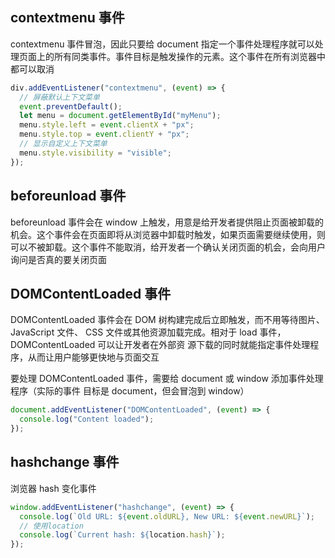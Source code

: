 ## contextmenu 事件

contextmenu 事件冒泡，因此只要给 document 指定一个事件处理程序就可以处理页面上的所有同类事件。事件目标是触发操作的元素。这个事件在所有浏览器中都可以取消

```js
div.addEventListener("contextmenu", (event) => {
  // 屏蔽默认上下文菜单
  event.preventDefault();
  let menu = document.getElementById("myMenu");
  menu.style.left = event.clientX + "px";
  menu.style.top = event.clientY + "px";
  // 显示自定义上下文菜单
  menu.style.visibility = "visible";
});
```

## beforeunload 事件

beforeunload 事件会在 window 上触发，用意是给开发者提供阻止页面被卸载的机会。这个事件会在页面即将从浏览器中卸载时触发，如果页面需要继续使用，则可以不被卸载。这个事件不能取消，给开发者一个确认关闭页面的机会，会向用户询问是否真的要关闭页面

## DOMContentLoaded 事件

DOMContentLoaded 事件会在 DOM 树构建完成后立即触发，而不用等待图片、 JavaScript
文件、 CSS 文件或其他资源加载完成。相对于 load 事件， DOMContentLoaded 可以让开发者在外部资
源下载的同时就能指定事件处理程序，从而让用户能够更快地与页面交互

要处理 DOMContentLoaded 事件，需要给 document 或 window 添加事件处理程序（实际的事件
目标是 document，但会冒泡到 window）

```js
document.addEventListener("DOMContentLoaded", (event) => {
  console.log("Content loaded");
});
```

## hashchange 事件

浏览器 hash 变化事件

```js
window.addEventListener("hashchange", (event) => {
  console.log(`Old URL: ${event.oldURL}, New URL: ${event.newURL}`);
  // 使用location
  console.log(`Current hash: ${location.hash}`);
});
```
